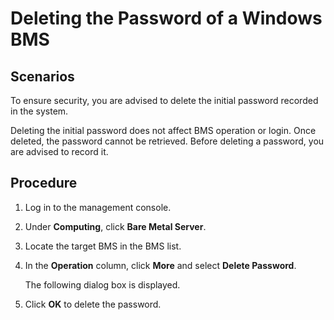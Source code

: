 # Deleting the Password of a Windows BMS<a name="EN-US_TOPIC_0131781857"></a>

## Scenarios<a name="section39747844174914"></a>

To ensure security, you are advised to delete the initial password recorded in the system.

Deleting the initial password does not affect BMS operation or login. Once deleted, the password cannot be retrieved. Before deleting a password, you are advised to record it.

## Procedure<a name="section2644336121598"></a>

1.  Log in to the management console.
2.  Under  **Computing**, click  **Bare Metal Server**.
3.  Locate the target BMS in the BMS list.
4.  In the  **Operation**  column, click  **More**  and select  **Delete Password**.

    The following dialog box is displayed.

5.  Click  **OK**  to delete the password.

